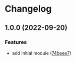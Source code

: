 # Changelog

## 1.0.0 (2022-09-20)


### Features

* add initial module ([74beee7](https://github.com/aztfmods/module-azurerm-diagnostics/commit/74beee7a24246c210d7b177b196d1b71bf469f62))
